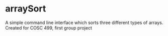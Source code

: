 # arraySort
A simple command line interface which sorts three different types of arrays. Created for COSC 499, first group project
